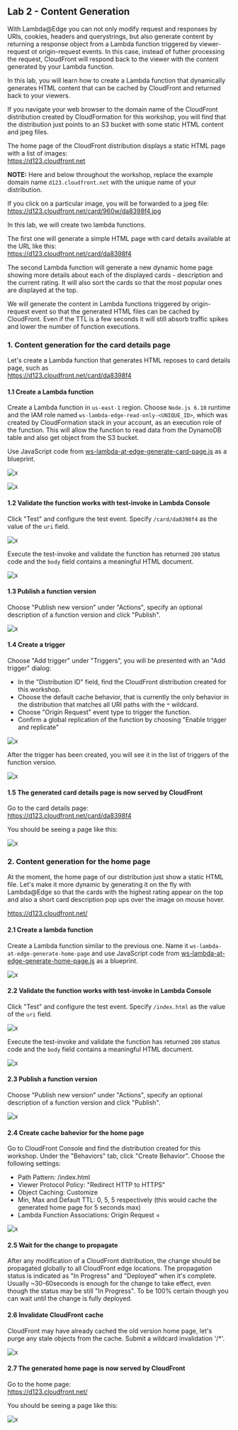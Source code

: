 ## Lab 2 - Content Generation

With Lambda@Edge you can not only modify request and responses by URIs, cookies, headers and querystrings, but also generate content by returning a response object from a Lambda function triggered by viewer-request ot origin-request events. In this case, instead of futher processing the request, CloudFront will respond back to the viewer with the content generated by your Lambda function.

In this lab, you will learn how to create a Lambda function that dynamically generates HTML content that can be cached by CloudFront and returned back to your viewers.

If you navigate your web browser to the domain name of the CloudFront distribution created by CloudFormation for this workshop, you will find that the distribution just points to an S3 bucket with some static HTML content and jpeg files.

The home page of the CloudFront distribution displays a static HTML page with a list of images:  
https://d123.cloudfront.net

**NOTE:** Here and below throughout the workshop, replace the example domain name `d123.cloudfront.net` with the unique name of your distribution.

If you click on a particular image, you will be forwarded to a jpeg file:  
https://d123.cloudfront.net/card/960w/da8398f4.jpg

In this lab, we will create two lambda functions.

The first one will generate a simple HTML page with card details available at the URL like this:  
https://d123.cloudfront.net/card/da8398f4  

The second Lambda function will generate a new dynamic home page showing more details about each of the displayed cards - description and the current rating. It will also sort the cards so that the most popular ones are displayed at the top.

We will generate the content in Lambda functions triggered by origin-request event so that the generated HTML files can be cached by CloudFront. Even if the TTL is a few seconds it will still absorb traffic spikes and lower the number of function executions.

### 1. Content generation for the card details page

Let's create a Lambda function that generates HTML reposes to card details page, such as  
https://d123.cloudfront.net/card/da8398f4

#### 1.1 Create a Lambda function

Create a Lambda function in `us-east-1` region. Choose `Node.js 6.10` runtime and the IAM role named `ws-lambda-edge-read-only-<UNIQUE_ID>`, which was created by CloudFormation stack in your account, as an execution role of the function. This will allow the function to read data from the DynamoDB table and also get object from the S3 bucket.

Use JavaScript code from [ws-lambda-at-edge-generate-card-page.js](./ws-lambda-at-edge-generate-card-page.js) as a blueprint.

![x](./img/01-create-function.png)

![x](./img/02-function-created.png)

#### 1.2 Validate the function works with test-invoke in Lambda Console

Click "Test" and configure the test event. Specify `/card/da8398f4` as the value of the `uri` field.

![x](./img/03-configure-test-event.png)

Execute the test-invoke and validate the function has returned `200` status code and the `body` field contains a meaningful HTML document.

![x](./img/04-test-invoke-successful.png)

#### 1.3 Publish a function version

Choose "Publish new version" under "Actions", specify an optional description of a function version and click "Publish".

![x](./img/05-version-published.png)

#### 1.4 Create a trigger

Choose "Add trigger" under "Triggers", you will be presented with an "Add trigger" dialog:
* In the "Distribution ID" field, find the CloudFront distribution created for this workshop.  
* Choose the default cache behavior, that is currently the only behavior in the distribution that matches all URI paths with the `*` wildcard.  
* Choose "Origin Request" event type to trigger the function.
* Confirm a global replication of the function by choosing "Enable trigger and replicate"

![x](./img/07-create-trigger.png)

After the trigger has been created, you will see it in the list of triggers of the function version.

![x](./img/08-trigger-created.png)

#### 1.5 The generated card details page is now served by CloudFront

Go to the card details page:  
https://d123.cloudfront.net/card/da8398f4  

You should be seeing a page like this:

![x](./img/09-card-page-generated.png)

### 2. Content generation for the home page

At the moment, the home page of our distribution just show a static HTML file. Let's make it more dynamic by generating it on the fly with Lambda@Edge so that the cards with the highest rating appear on the top and also a short card description pop ups over the image on mouse hover.

https://d123.cloudfront.net/

#### 2.1 Create a lambda function

Create a Lambda function similar to the previous one. Name it `ws-lambda-at-edge-generate-home-page` and use JavaScript code from [ws-lambda-at-edge-generate-home-page.js](./ws-lambda-at-edge-generate-home-page.js) as a blueprint.

![x](./img/12-function-created.png)

#### 2.2 Validate the function works with test-invoke in Lambda Console

Click "Test" and configure the test event. Specify `/index.html` as the value of the `uri` field.

![x](./img/13-configure-test-event.png)

Execute the test-invoke and validate the function has returned `200` status code and the `body` field contains a meaningful HTML document.

![x](./img/14-test-invoke-successful.png)

#### 2.3 Publish a function version

Choose "Publish new version" under "Actions", specify an optional description of a function version and click "Publish".

![x](./img/15-version-published.png)

#### 2.4 Create cache bahevior for the home page

Go to CloudFront Console and find the distribution created for this workshop. Under the "Behaviors" tab, click "Create Behavior". Choose the following settings:
* Path Pattern: /index.html
* Viewer Protocol Policy: "Redirect HTTP to HTTPS"
* Object Caching: Customize
* Min, Max and Default TTL: 0, 5, 5 respectively (this would cache the generated home page for 5 seconds max)
* Lambda Function Associations: Origin Request = <lambda version ARN from the previous step>
  
![x](./img/16-create-cb-and-trigger.png)

#### 2.5 Wait for the change to propagate

After any modification of a CloudFront distribution, the change should be propagated globally to all CloudFront edge locations. The propagation status is indicated as "In Progress" and "Deployed" when it's complete. Usually ~30-60seconds is enough for the change to take effect, even though the status may be still "In Progress". To be 100% certain though you can wait until the change is fully deployed.

#### 2.6 Invalidate CloudFront cache

CloudFront may have already cached the old version home page, let's purge any stale objects from the cache. Submit a wildcard invalidation '/*'.

![x](./img/17-invalidate.png)

#### 2.7 The generated home page is now served by CloudFront

Go to the home page:  
https://d123.cloudfront.net/  

You should be seeing a page like this:

![x](./img/18-home-page-generated.png)
